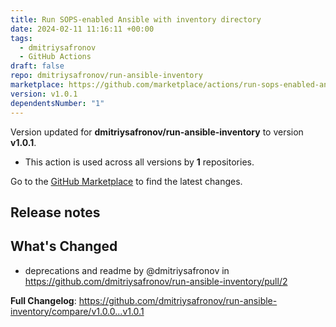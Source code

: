 ```yaml
---
title: Run SOPS-enabled Ansible with inventory directory
date: 2024-02-11 11:16:11 +00:00
tags:
  - dmitriysafronov
  - GitHub Actions
draft: false
repo: dmitriysafronov/run-ansible-inventory
marketplace: https://github.com/marketplace/actions/run-sops-enabled-ansible-with-inventory-directory
version: v1.0.1
dependentsNumber: "1"
---
```



Version updated for **dmitriysafronov/run-ansible-inventory** to version **v1.0.1**.
- This action is used across all versions by **1** repositories.

Go to the [GitHub Marketplace](https://github.com/marketplace/actions/run-sops-enabled-ansible-with-inventory-directory) to find the latest changes.

## Release notes

## What's Changed
* deprecations and readme by @dmitriysafronov in https://github.com/dmitriysafronov/run-ansible-inventory/pull/2


**Full Changelog**: https://github.com/dmitriysafronov/run-ansible-inventory/compare/v1.0.0...v1.0.1
